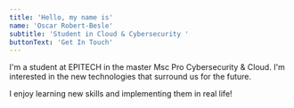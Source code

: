 ```yaml
---
title: 'Hello, my name is'
name: 'Oscar Robert-Besle'
subtitle: 'Student in Cloud & Cybersecurity '
buttonText: 'Get In Touch'
---
```


I'm a student at EPITECH in the master Msc Pro Cybersecurity & Cloud. I'm interested in the new technologies that surround us for the future.

I enjoy learning new skills and implementing them in real life!
